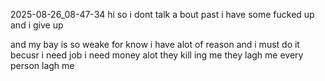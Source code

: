 2025-08-26_08-47-34
hi 
so i dont talk a bout past i have some fucked up and i give up 

and my bay is so weake for know i have alot of reason and i must do it becusr i need job i need money alot they kill ing me they lagh me 
 every person lagh me 
